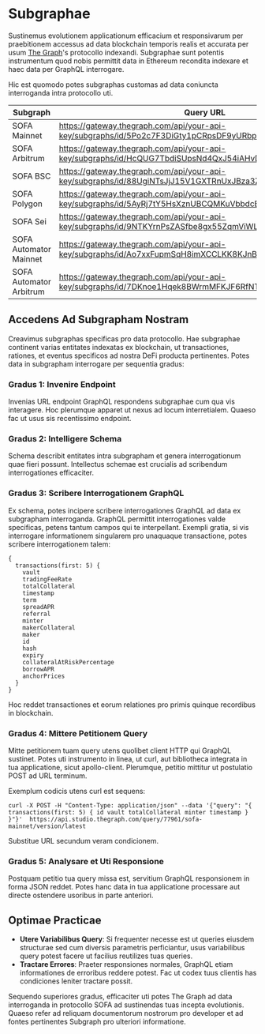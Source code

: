 # Subgraphae

Sustinemus evolutionem applicationum efficacium et responsivarum per praebitionem accessus ad data blockchain temporis realis et accurata per usum [The Graph](https://thegraph.com/)'s protocollo indexandi. Subgraphae sunt potentis instrumentum quod nobis permittit data in Ethereum recondita indexare et haec data per GraphQL interrogare.

Hic est quomodo potes subgraphas customas ad data coniuncta interroganda intra protocollo uti.

| Subgraph                | Query URL                                  |
|-------------------------|--------------------------------------------|
| SOFA Mainnet            | https://gateway.thegraph.com/api/your-api-key/subgraphs/id/5Po2c7F3DiGty1pCRpsDF9yURbpapiWXmkw9ckbafLqe |
| SOFA Arbitrum           | https://gateway.thegraph.com/api/your-api-key/subgraphs/id/HcQUG7TbdiSUpsNd4QxJ54iAHvD4TjmkUxsTfkgFdhmC |
| SOFA BSC                | https://gateway.thegraph.com/api/your-api-key/subgraphs/id/88UgiNTsJjJ15V1GXTRnUxJBza3ZsrYZyUdAiVuRwQbX |
| SOFA Polygon            | https://gateway.thegraph.com/api/your-api-key/subgraphs/id/5AyRj7tY5HsXznUBCQMKuVbbdcBXQfSRQ5K77wMBwER1 |
| SOFA Sei                | https://gateway.thegraph.com/api/your-api-key/subgraphs/id/9NTKYrnPsZASfbe8gx55ZqmViWLwEZNArbkQbC6cXRVb |
| SOFA Automator Mainnet  | https://gateway.thegraph.com/api/your-api-key/subgraphs/id/Ao7xxFupmSqH8imXCCLKK8KJnBwkMrTrkGtFfP78Mqr |
| SOFA Automator Arbitrum | https://gateway.thegraph.com/api/your-api-key/subgraphs/id/7DKnoe1Hqek8BWrmMFKJF6RfNTH9z8th7yHqM7MCYjCt |

## Accedens Ad Subgrapham Nostram

Creavimus subgraphas specificas pro data protocollo. Hae subgraphae continent varias entitates indexatas ex blockchain, ut transactiones, rationes, et eventus specificos ad nostra DeFi producta pertinentes. Potes data in subgrapham interrogare per sequentia gradus:

### Gradus 1: Invenire Endpoint

Invenias URL endpoint GraphQL respondens subgraphae cum qua vis interagere. Hoc plerumque apparet ut nexus ad locum interretialem. Quaeso fac ut usus sis recentissimo endpoint.

### Gradus 2: Intelligere Schema

Schema describit entitates intra subgrapham et genera interrogationum quae fieri possunt. Intellectus schemae est crucialis ad scribendum interrogationes efficaciter.

### Gradus 3: Scribere Interrogationem GraphQL

Ex schema, potes incipere scribere interrogationes GraphQL ad data ex subgrapham interroganda. GraphQL permittit interrogationes valde specificas, petens tantum campos qui te interpellant. Exempli gratia, si vis interrogare informationem singularem pro unaquaque transactione, potes scribere interrogationem talem:

```
{
  transactions(first: 5) {
    vault
    tradingFeeRate
    totalCollateral
    timestamp
    term
    spreadAPR
    referral
    minter
    makerCollateral
    maker
    id
    hash
    expiry
    collateralAtRiskPercentage
    borrowAPR
    anchorPrices
  }
}
```

Hoc reddet transactiones et eorum relationes pro primis quinque recordibus in blockchain.

### Gradus 4: Mittere Petitionem Query

Mitte petitionem tuam query utens quolibet client HTTP qui GraphQL sustinet. Potes uti instrumento in linea, ut curl, aut bibliotheca integrata in tua applicatione, sicut apollo-client. Plerumque, petitio mittitur ut postulatio POST ad URL terminum.

Exemplum codicis utens curl est sequens:

```
curl -X POST -H "Content-Type: application/json" --data '{"query": "{ transactions(first: 5) { id vault totalCollateral minter timestamp } }"}'  https://api.studio.thegraph.com/query/77961/sofa-mainnet/version/latest
```

Substitue URL secundum veram condicionem.

### Gradus 5: Analysare et Uti Responsione

Postquam petitio tua query missa est, servitium GraphQL responsionem in forma JSON reddet. Potes hanc data in tua applicatione processare aut directe ostendere usoribus in parte anteriori.

## Optimae Practicae

- **Utere Variabilibus Query**: Si frequenter necesse est ut queries eiusdem structurae sed cum diversis parametris perficiantur, usus variabilibus query potest facere ut facilius reutilizes tuas queries.
- **Tractare Errores**: Praeter responsiones normales, GraphQL etiam informationes de erroribus reddere potest. Fac ut codex tuus clientis has condiciones leniter tractare possit.

Sequendo superiores gradus, efficaciter uti potes The Graph ad data interroganda in protocollo SOFA ad sustinendas tuas incepta evolutionis. Quaeso refer ad reliquam documentorum nostrorum pro developer et ad fontes pertinentes Subgraph pro ulteriori informatione.
